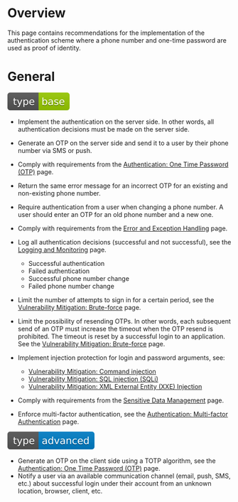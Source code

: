 # Overview

This page contains recommendations for the implementation of the authentication scheme where a phone number and one-time password are used as proof of identity.

# General

<div align="left">
<img src="/.gitbook/assets/type-base-icon.svg">
</div>

- Implement the authentication on the server side. In other words, all authentication decisions must be made on the server side.
- Generate an OTP on the server side and send it to a user by their phone number via SMS or push.
- Comply with requirements from the [Authentication: One Time Password (OTP)](/Web%20Application/Authentication/One%20Time%20Password%20(OTP)/README.md) page.
- Return the same error message for an incorrect OTP for an existing and non-existing phone number.
- Require authentication from a user when changing a phone number. A user should enter an OTP for an old phone number and a new one.
- Comply with requirements from the [Error and Exception Handling](/Web%20Application/Error%20and%20Exception%20Handling/README.md) page.
- Log all authentication decisions (successful and not successful), see the [Logging and Monitoring](/Web%20Application/Logging%20and%20Monitoring/README.md) page.

    - Successful authentication
    - Failed authentication
    - Successful phone number change
    - Failed phone number change

- Limit the number of attempts to sign in for a certain period, see the [Vulnerability Mitigation: Brute-force](/Web%20Application/Vulnerability%20Mitigation/Brute-force/README.md) page.
- Limit the possibility of resending OTPs. In other words, each subsequent send of an OTP must increase the timeout when the OTP resend is prohibited. The timeout is reset by a successful login to an application. See the [Vulnerability Mitigation: Brute-force](/Web%20Application/Vulnerability%20Mitigation/Brute-force/README.md) page.
- Implement injection protection for login and password arguments, see:

    - [Vulnerability Mitigation: Command injection](/Web%20Application/Vulnerability%20Mitigation/Command%20Injection/README.md)
    - [Vulnerability Mitigation: SQL injection (SQLi)](/Web%20Application/Vulnerability%20Mitigation/SQL%20Injection/README.md)
    - [Vulnerability Mitigation: XML External Entity (XXE) Injection](/Web%20Application/Vulnerability%20Mitigation/XML%20External%20Entity%20(XXE)%20Injection/README.md)

- Comply with requirements from the [Sensitive Data Management](/Web%20Application/Sensitive%20Data%20Management/README.md) page.
- Enforce multi-factor authentication, see the [Authentication: Multi-factor Authentication](/Web%20Application/Authentication/Multi-factor%20Authentication/README.md) page.

<div align="left">
<img src="/.gitbook/assets/type-advanced-icon.svg">
</div>

- Generate an OTP on the client side using a TOTP algorithm, see the [Authentication: One Time Password (OTP)](/Web%20Application/Authentication/One%20Time%20Password%20(OTP)/README.md) page.
- Notify a user via an available communication channel (email, push, SMS, etc.) about successful login under their account from an unknown location, browser, client, etc.

